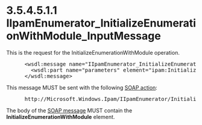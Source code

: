 <html dir="LTR" xmlns:mshelp="http://msdn.microsoft.com/mshelp" xmlns:ddue="http://ddue.schemas.microsoft.com/authoring/2003/5" xmlns:xlink="http://www.w3.org/1999/xlink" xmlns:tool="http://www.microsoft.com/tooltip">
 <body>
 <div id="header">
 <h1 class="heading">3.5.4.5.1.1 IIpamEnumerator_InitializeEnumerationWithModule_InputMessage</h1>
 </div>
 <div id="mainSection">
 <div id="mainBody">
 <div id="allHistory" class="saveHistory"></div>
 <div id="sectionSection0" class="section" name="collapseableSection">
 

<p>This is the request for the InitializeEnumerationWithModule
operation.</p>

<dl>
<dd>
<div><pre> &lt;wsdl:message name=&quot;IIpamEnumerator_InitializeEnumerationWithModule_InputMessage&quot;&gt;
   &lt;wsdl:part name=&quot;parameters&quot; element=&quot;ipam:InitializeEnumerationWithModule&quot; /&gt;
 &lt;/wsdl:message&gt;
</pre></div>
</dd></dl>

<p>This message MUST be sent with the following <a href="21b4a631-8f28-420f-822f-c5f879d5046e.md#gt_c1358651-96c1-4ce0-8e1f-b0b7a94145e3">SOAP action</a>:</p>

<dl>
<dd>
<div><pre> http://Microsoft.Windows.Ipam/IIpamEnumerator/InitializeEnumerationWithModule
</pre></div>
</dd></dl>

<p>The body of the <a href="21b4a631-8f28-420f-822f-c5f879d5046e.md#gt_96185df3-4677-478c-b239-f72fcf514c59">SOAP message</a> MUST contain
the <b>InitializeEnumerationWithModule</b> element.</p>


 </div>
 </div>
 </div>
 </body>
</html>